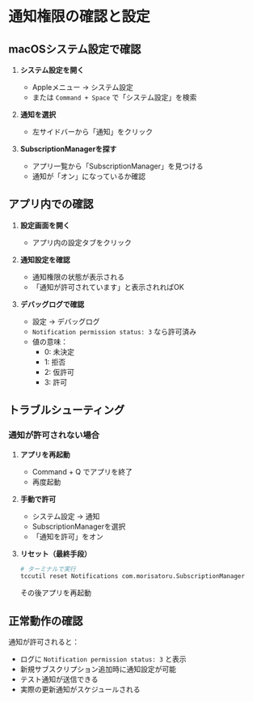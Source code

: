 # 通知権限の確認と設定

## macOSシステム設定で確認

1. **システム設定を開く**
   - Appleメニュー → システム設定
   - または `Command + Space` で「システム設定」を検索

2. **通知を選択**
   - 左サイドバーから「通知」をクリック

3. **SubscriptionManagerを探す**
   - アプリ一覧から「SubscriptionManager」を見つける
   - 通知が「オン」になっているか確認

## アプリ内での確認

1. **設定画面を開く**
   - アプリ内の設定タブをクリック

2. **通知設定を確認**
   - 通知権限の状態が表示される
   - 「通知が許可されています」と表示されればOK

3. **デバッグログで確認**
   - 設定 → デバッグログ
   - `Notification permission status: 3` なら許可済み
   - 値の意味：
     - 0: 未決定
     - 1: 拒否
     - 2: 仮許可
     - 3: 許可

## トラブルシューティング

### 通知が許可されない場合

1. **アプリを再起動**
   - Command + Q でアプリを終了
   - 再度起動

2. **手動で許可**
   - システム設定 → 通知
   - SubscriptionManagerを選択
   - 「通知を許可」をオン

3. **リセット（最終手段）**
   ```bash
   # ターミナルで実行
   tccutil reset Notifications com.morisatoru.SubscriptionManager
   ```
   その後アプリを再起動

## 正常動作の確認

通知が許可されると：
- ログに `Notification permission status: 3` と表示
- 新規サブスクリプション追加時に通知設定が可能
- テスト通知が送信できる
- 実際の更新通知がスケジュールされる